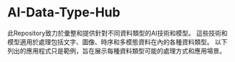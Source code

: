 # AI-Data-Type-Hub
此Repository致力於彙整和提供針對不同資料類型的AI技術和模型。 這些技術和模型適用於處理包括文字、圖像、時序和多模態資料在內的各種資料類型。 以下列出的應用程式只是範例，旨在展示每種資料類型可能的處理方式和應用場景。
